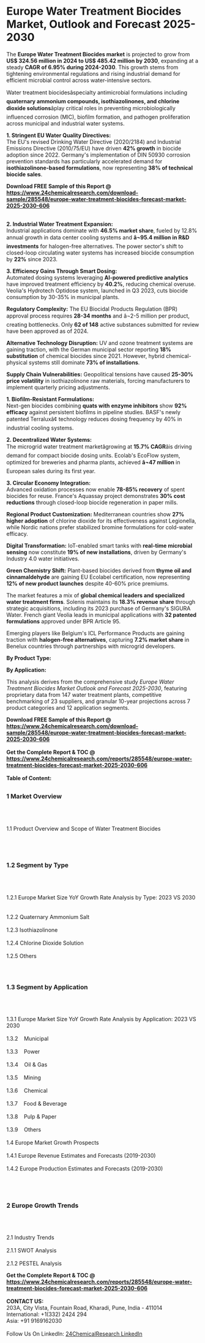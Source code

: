 <h1>Europe Water Treatment Biocides Market, Outlook and Forecast 2025-2030</h1><p>The <strong>Europe Water Treatment Biocides market</strong> is projected to grow from <strong>US$ 324.56 million in 2024 to US$ 485.42 million by 2030</strong>, expanding at a steady <strong>CAGR of 6.95% during 2024-2030</strong>. This growth stems from tightening environmental regulations and rising industrial demand for efficient microbial control across water-intensive sectors.</p><p>Water treatment biocidesâspecialty antimicrobial formulations including <strong>quaternary ammonium compounds, isothiazolinones, and chlorine dioxide solutions</strong>âplay critical roles in preventing microbiologically influenced corrosion (MIC), biofilm formation, and pathogen proliferation across municipal and industrial water systems.</p><p><strong>1. Stringent EU Water Quality Directives:</strong><br>
The EU's revised Drinking Water Directive (2020/2184) and Industrial Emissions Directive (2010/75/EU) have driven <strong>42% growth</strong> in biocide adoption since 2022. Germany's implementation of DIN 50930 corrosion prevention standards has particularly accelerated demand for <strong>isothiazolinone-based formulations</strong>, now representing <strong>38% of technical biocide sales</strong>.</p><div><b>Download FREE Sample of this Report @ 
            <a href="https://www.24chemicalresearch.com/download-sample/285548/europe-water-treatment-biocides-forecast-market-2025-2030-606">
            https://www.24chemicalresearch.com/download-sample/285548/europe-water-treatment-biocides-forecast-market-2025-2030-606</a></b></div><br><p><strong>2. Industrial Water Treatment Expansion:</strong><br>
Industrial applications dominate with <strong>46.5% market share</strong>, fueled by 12.8% annual growth in data center cooling systems and <strong>â¬95.4 million in R&amp;D investments</strong> for halogen-free alternatives. The power sector's shift to closed-loop circulating water systems has increased biocide consumption by <strong>22%</strong> since 2023.</p><p><strong>3. Efficiency Gains Through Smart Dosing:</strong><br>
Automated dosing systems leveraging <strong>AI-powered predictive analytics</strong> have improved treatment efficiency by <strong>40.2%</strong>, reducing chemical overuse. Veolia's Hydrotech Optidose system, launched in Q3 2023, cuts biocide consumption by 30-35% in municipal plants.</p><p><strong>Regulatory Complexity:</strong> The EU Biocidal Products Regulation (BPR) approval process requires <strong>28-34 months</strong> and â¬2-5 million per product, creating bottlenecks. Only <strong>62 of 148</strong> active substances submitted for review have been approved as of 2024.</p><p><strong>Alternative Technology Disruption:</strong> UV and ozone treatment systems are gaining traction, with the German municipal sector reporting <strong>18% substitution</strong> of chemical biocides since 2021. However, hybrid chemical-physical systems still dominate <strong>73% of installations</strong>.</p><p><strong>Supply Chain Vulnerabilities:</strong> Geopolitical tensions have caused <strong>25-30% price volatility</strong> in isothiazolinone raw materials, forcing manufacturers to implement quarterly pricing adjustments.</p><p><strong>1. Biofilm-Resistant Formulations:</strong><br>
Next-gen biocides combining <strong>quats with enzyme inhibitors</strong> show <strong>92% efficacy</strong> against persistent biofilms in pipeline studies. BASF's newly patented Terraluxâ¢ technology reduces dosing frequency by 40% in industrial cooling systems.</p><p><strong>2. Decentralized Water Systems:</strong><br>
The microgrid water treatment marketâgrowing at <strong>15.7% CAGR</strong>âis driving demand for compact biocide dosing units. Ecolab's EcoFlow system, optimized for breweries and pharma plants, achieved <strong>â¬47 million</strong> in European sales during its first year.</p><p><strong>3. Circular Economy Integration:</strong><br>
Advanced oxidation processes now enable <strong>78-85% recovery</strong> of spent biocides for reuse. France's Aquassay project demonstrates <strong>30% cost reductions</strong> through closed-loop biocide regeneration in paper mills.</p><p><strong>Regional Product Customization:</strong> Mediterranean countries show <strong>27% higher adoption</strong> of chlorine dioxide for its effectiveness against Legionella, while Nordic nations prefer stabilized bromine formulations for cold-water efficacy.</p><p><strong>Digital Transformation:</strong> IoT-enabled smart tanks with <strong>real-time microbial sensing</strong> now constitute <strong>19% of new installations</strong>, driven by Germany's Industry 4.0 water initiatives.</p><p><strong>Green Chemistry Shift:</strong> Plant-based biocides derived from <strong>thyme oil and cinnamaldehyde</strong> are gaining EU Ecolabel certification, now representing <strong>12% of new product launches</strong> despite 40-60% price premiums.</p><p>The market features a mix of <strong>global chemical leaders and specialized water treatment firms</strong>. Solenis maintains its <strong>18.3% revenue share</strong> through strategic acquisitions, including its 2023 purchase of Germany's SIGURA Water. French giant Veolia leads in municipal applications with <strong>32 patented formulations</strong> approved under BPR Article 95.</p><p>Emerging players like Belgium's ICL Performance Products are gaining traction with <strong>halogen-free alternatives</strong>, capturing <strong>7.2% market share</strong> in Benelux countries through partnerships with microgrid developers.</p><p><strong>By Product Type:</strong></p><p><strong>By Application:</strong></p><p>This analysis derives from the comprehensive study <em>Europe Water Treatment Biocides Market Outlook and Forecast 2025-2030</em>, featuring proprietary data from 147 water treatment plants, competitive benchmarking of 23 suppliers, and granular 10-year projections across 7 product categories and 12 application segments.</p><div><b>Download FREE Sample of this Report @ 
            <a href="https://www.24chemicalresearch.com/download-sample/285548/europe-water-treatment-biocides-forecast-market-2025-2030-606">
            https://www.24chemicalresearch.com/download-sample/285548/europe-water-treatment-biocides-forecast-market-2025-2030-606</a></b></div><br><div><b>Get the Complete Report & TOC @ 
            <a href="https://www.24chemicalresearch.com/reports/285548/europe-water-treatment-biocides-forecast-market-2025-2030-606">
            https://www.24chemicalresearch.com/reports/285548/europe-water-treatment-biocides-forecast-market-2025-2030-606</a></b></div><br>
            <b>Table of Content:</b><p><h2><span style="font-size:16px"><strong>1 Market Overview&nbsp;&nbsp; &nbsp;</strong></span></h2><br />
<br />
<p>1.1 Product Overview and Scope of Water Treatment Biocides&nbsp;</p><br />
<br />
<h2><strong><span style="font-size:16px">1.2 Segment by Type&nbsp;&nbsp; &nbsp;</span></strong></h2><br />
<br />
<p>1.2.1 Europe Market Size YoY Growth Rate Analysis by Type: 2023 VS 2030&nbsp;&nbsp; &nbsp;<br /><br />
1.2.2 Quaternary Ammonium Salt&nbsp;&nbsp; &nbsp;<br /><br />
1.2.3 Isothiazolinone<br /><br />
1.2.4 Chlorine Dioxide Solution<br /><br />
1.2.5 Others<br /><br />
<br />
<h2><span style="font-size:16px"><strong>1.3 Segment by Application&nbsp;&nbsp;</strong></span></h2><br />
<br />
<p>1.3.1 Europe Market Size YoY Growth Rate Analysis by Application: 2023 VS 2030&nbsp;&nbsp; &nbsp;<br /><br />
1.3.2&nbsp;&nbsp; &nbsp;Municipal<br /><br />
1.3.3&nbsp;&nbsp; &nbsp;Power<br /><br />
1.3.4&nbsp;&nbsp; &nbsp;Oil & Gas<br /><br />
1.3.5&nbsp;&nbsp; &nbsp;Mining<br /><br />
1.3.6&nbsp;&nbsp; &nbsp;Chemical<br /><br />
1.3.7&nbsp;&nbsp; &nbsp;Food & Beverage<br /><br />
1.3.8&nbsp;&nbsp; &nbsp;Pulp & Paper<br /><br />
1.3.9&nbsp;&nbsp; &nbsp;Others<br /><br />
1.4 Europe Market Growth Prospects&nbsp;&nbsp; &nbsp;<br /><br />
1.4.1 Europe Revenue Estimates and Forecasts (2019-2030)&nbsp;&nbsp; &nbsp;<br /><br />
1.4.2 Europe Production Estimates and Forecasts (2019-2030)&nbsp;&nbsp;</p><br />
<br />
<h2><span style="font-size:16px"><strong>2 Europe Growth Trends&nbsp;&nbsp; &nbsp;</strong></span></h2><br />
<br />
<p>2.1 Industry Trends&nbsp;&nbsp; &nbsp;<br /><br />
2.1.1 SWOT Analysis&nbsp;&nbsp; &nbsp;<br /><br />
2.1.2 PESTEL Analysis&nbsp;&nbsp; &nbsp</p><div><b>Get the Complete Report & TOC @ 
            <a href="https://www.24chemicalresearch.com/reports/285548/europe-water-treatment-biocides-forecast-market-2025-2030-606">
            https://www.24chemicalresearch.com/reports/285548/europe-water-treatment-biocides-forecast-market-2025-2030-606</a></b></div><br><b>CONTACT US:</b><br>
            203A, City Vista, Fountain Road, Kharadi, Pune, India - 411014<br>
            International: +1(332) 2424 294<br>
            Asia: +91 9169162030 <br><br>
            Follow Us On LinkedIn: <a href="https://www.linkedin.com/company/24chemicalresearch/">24ChemicalResearch LinkedIn</a>